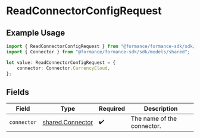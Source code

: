 # ReadConnectorConfigRequest

## Example Usage

```typescript
import { ReadConnectorConfigRequest } from "@formance/formance-sdk/sdk/models/operations";
import { Connector } from "@formance/formance-sdk/sdk/models/shared";

let value: ReadConnectorConfigRequest = {
    connector: Connector.CurrencyCloud,
};
```

## Fields

| Field                                                       | Type                                                        | Required                                                    | Description                                                 |
| ----------------------------------------------------------- | ----------------------------------------------------------- | ----------------------------------------------------------- | ----------------------------------------------------------- |
| `connector`                                                 | [shared.Connector](../../../sdk/models/shared/connector.md) | :heavy_check_mark:                                          | The name of the connector.                                  |